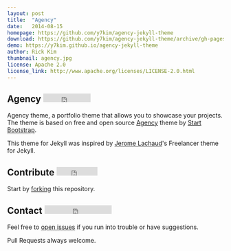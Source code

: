 ```yaml
---
layout: post
title:  "Agency"
date:   2014-08-15
homepage: https://github.com/y7kim/agency-jekyll-theme
download: https://github.com/y7kim/agency-jekyll-theme/archive/gh-pages.zip
demo: https://y7kim.github.io/agency-jekyll-theme
author: Rick Kim
thumbnail: agency.jpg
license: Apache 2.0
license_link: http://www.apache.org/licenses/LICENSE-2.0.html
---
```


## Agency <iframe src="http://ghbtns.com/github-btn.html?user=y7kim&repo=agency-jekyll-theme&type=watch&count=true" allowtransparency="true" frameborder="0" scrolling="0" width="110" height="20"></iframe>
Agency theme, a portfolio theme that allows you to showcase your projects. The theme is based on free and open source [Agency](http://startbootstrap.com/templates/agency/) theme by [Start Bootstrap](http://startbootstrap.com/).

This theme for Jekyll was inspired by [Jerome Lachaud](https://github.com/jeromelachaud)'s Freelancer theme for Jekyll.

## Contribute <iframe src="http://ghbtns.com/github-btn.html?user=y7kim&repo=agency-jekyll-theme&type=fork&count=true" allowtransparency="true" frameborder="0" scrolling="0" width="95" height="20"></iframe>
Start by [forking](https://github.com/y7kim/agency-jekyll-theme/fork) this repository.

## Contact <iframe src="http://ghbtns.com/github-btn.html?user=y7kim&type=follow" allowtransparency="true" frameborder="0" scrolling="0" width="156" height="20"></iframe>
Feel free to [open issues](https://github.com/y7kim/agency-jekyll-theme/issues/new) if you run into trouble or have suggestions.

Pull Requests always welcome.